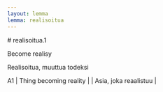 ```yaml
---
layout: lemma
lemma: realisoitua
---
```


<div class="sense">
# <span class="sensename">realisoitua.1</span>

<span class="description">Become realisy</span>

<span class="description">Realisoitua, muuttua todeksi</span>

A1 | Thing becoming reality |   | Asia, joka reaalistuu |  

</div>

